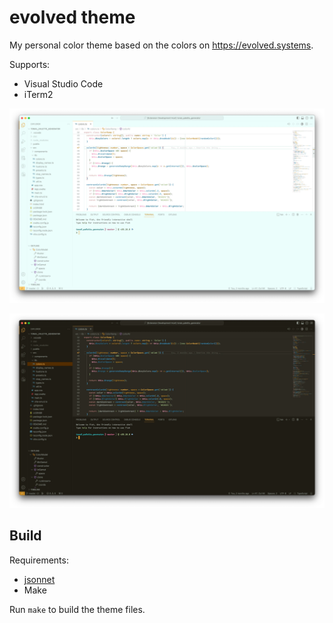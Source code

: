 # evolved theme

My personal color theme based on the colors on https://evolved.systems.

Supports:

* Visual Studio Code
* iTerm2

![Screenshot of the light theme shown in Visual Studio Code](./screenshots/evolved-light.webp)

![Screenshot of the dark theme shown in Visual Studio Code](./screenshots/evolved-dark.webp)

## Build

Requirements:

* [jsonnet](https://jsonnet.org/)
* Make

Run `make` to build the theme files.